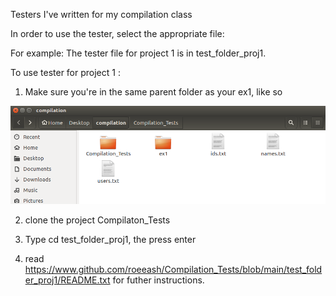 Testers I've written for my compilation class

In order to use the tester, select the appropriate file:

For example: The tester file for project 1 is in test_folder_proj1.

To use tester for project 1 :


1. Make sure you're in the same parent folder as your ex1, like so

![image](https://github.com/roeeash/Compilation_Tests/blob/main/instructions.png?raw=true)

2. clone the project Compilaton_Tests

3. Type cd test_folder_proj1, the press enter

4. read https://www.github.com/roeeash/Compilation_Tests/blob/main/test_folder_proj1/README.txt for futher instructions.




